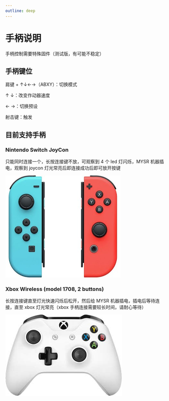 ```yaml
---
outline: deep
---
```


# 手柄说明

手柄控制需要特殊固件（测试版，有可能不稳定）

## 手柄键位

肩键 + ↑↓←→（ABXY）：切换模式

↑ ↓：改变作动器速度

← →：切换预设

射击键：触发

## 目前支持手柄

### Nintendo Switch JoyCon

只能同时连接一个，长按连接键不放，可观察到 4 个 led 灯闪烁，MYSR 机器插电，观察到 joycon 灯光常亮后即连接成功后即可放开按键

![Nintendo Switch JoyCon](static/nintendo_switch_joycon.jpg)

### Xbox Wireless (model 1708, 2 buttons)

长按连接键直至灯光快速闪烁后松开，然后给 MYSR 机器插电，插电后等待连接，直至 xbox 灯光常亮（xbox 手柄连接需要较长时间，请耐心等待）

![Xbox Wireless (model 1708, 2 buttons)](static/xbox_one_controller_1708.jpg)
